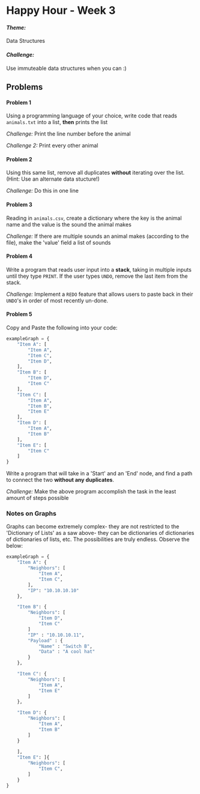 # Happy Hour - Week 3

#### *Theme:* 
Data Structures

#### *Challenge:* 
Use immuteable data structures when you can :) 

## Problems

#### Problem 1

Using a programming language of your choice, write code that reads `animals.txt` into a list, **then** prints the list 

*Challenge:* Print the line number before the animal

*Challenge 2:* Print every other animal

#### Problem 2

Using this same list, remove all duplicates **without** iterating over the list. (Hint: Use an alternate data stucture!)

*Challenge:* Do this in one line

#### Problem 3

Reading in `animals.csv`, create a dictionary where the key is the animal name and the value is the sound the animal makes

*Challenge:* If there are multiple sounds an animal makes (according to the file), make the 'value' field a list of sounds

#### Problem 4

Write a program that reads user input into a **stack**, taking in multiple inputs until they type `PRINT`. If the user types `UNDO`, remove the last item from the stack. 

*Challenge:* Implement a `REDO` feature that allows users to paste back in their `UNDO`'s in order of most recently un-done. 


#### Problem 5

Copy and Paste the following into your code:

```python
exampleGraph = {
    "Item A": [
        "Item A",
        "Item C",
        "Item D",
    ],
    "Item B": [
        "Item D",
        "Item C"
    ],
    "Item C": [
        "Item A",
        "Item B",
        "Item E"
    ],
    "Item D": [
        "Item A",
        "Item B"
    ],
    "Item E": [
        "Item C"
    ]
}
```

Write a program that will take in a 'Start' and an 'End' node, and find a path to connect the two **without any duplicates**.

*Challenge:* Make the above program accomplish the task in the least amount of steps possible


### Notes on Graphs

Graphs can become extremely complex- they are not restricted to the 'Dictionary of Lists' as a saw above- they can be dictionaries of dictionaries of dictionaries of lists, etc. The possibilities are truly endless. Observe the below:

```python
exampleGraph = {
    "Item A": {
        "Neighbors": [
            "Item A",
            "Item C",
        ],
        "IP": "10.10.10.10"
    },

    "Item B": {
        "Neighbors": [
            "Item D",
            "Item C"
        ]
        "IP" : "10.10.10.11",
        "Payload" : {
            "Name" : "Switch B",
            "Data" : "A cool hat"
        }
    },

    "Item C": {
        "Neighbors": [
            "Item A",
            "Item E"
        ]
    },

    "Item D": {
        "Neighbors": [
            "Item A",
            "Item B"
        ]
    }
        
    ],
    "Item E": ]{
        "Neighbors": [
            "Item C",
        ]
    }
}
```

